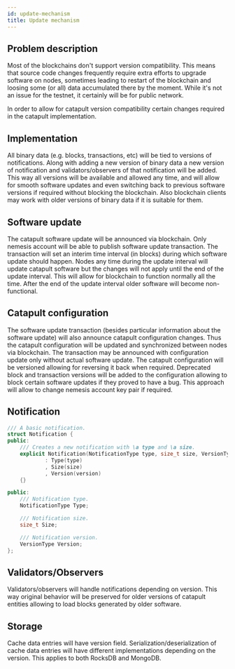 ```yaml
---
id: update-mechanism
title: Update mechanism
---
```


## Problem description

Most of the blockchains don't support version compatibility.
This means that source code changes frequently require extra
efforts to upgrade software on nodes, sometimes leading to restart
of the blockchain and loosing some (or all) data accumulated there
by the moment. While it's not an issue for the testnet, it
certainly will be for public network.

In order to allow for catapult version compatibility certain changes
required in the catapult implementation.

## Implementation

All binary data (e.g. blocks, transactions, etc) will be tied
to versions of notifications. Along with adding a new version of
binary data a new version of notification and validators/observers
of that notification will be added. This way all versions will be
available and allowed any time, and will allow for smooth software
updates and even switching back to previous software versions if
required without blocking the blockchain. Also blockchain clients
may work with older versions of binary data if it is suitable for
them.

## Software update

The catapult software update will be announced via blockchain.
Only nemesis account will be able to publish software update
transaction. The transaction will set an interim time interval
(in blocks) during which software update should happen. Nodes
any time during the update interval will update catapult software
but the changes will not apply until the end of the update interval.
This will allow for blockchain to function normally all the time.
After the end of the update interval older software will become non-functional.

## Catapult configuration

The software update transaction (besides particular information
about the software update) will also announce catapult configuration
changes. Thus the catapult configuration will be updated and synchronized
between nodes via blockchain. The transaction may be announced with
configuration update only without actual software update.
The catapult configuration will be versioned allowing for reversing
it back when required. Deprecated block and transaction versions will
be added to the configuration allowing to block certain software updates
if they proved to have a bug. This approach will allow to change nemesis
account key pair if required.

## Notification

```c++
/// A basic notification.
struct Notification {
public:
    /// Creates a new notification with \a type and \a size.
    explicit Notification(NotificationType type, size_t size, VersionType version)
            : Type(type)
            , Size(size)
            , Version(version)
    {}

public:
    /// Notification type.
    NotificationType Type;

    /// Notification size.
    size_t Size;

    /// Notification version.
    VersionType Version;
};
```

## Validators/Observers

Validators/observers will handle notifications depending on
version. This way original behavior will be preserved for
older versions of catapult entities allowing to load blocks
generated by older software.

## Storage

Cache data entries will have version field. Serialization/deserialization
of cache data entries will have different implementations depending
on the version. This applies to both RocksDB and MongoDB.

